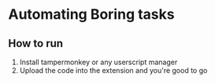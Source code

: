 # Automating Boring tasks
## How to run 
1. Install tampermonkey or any userscript manager
2. Upload the code into the extension and you're good to go
